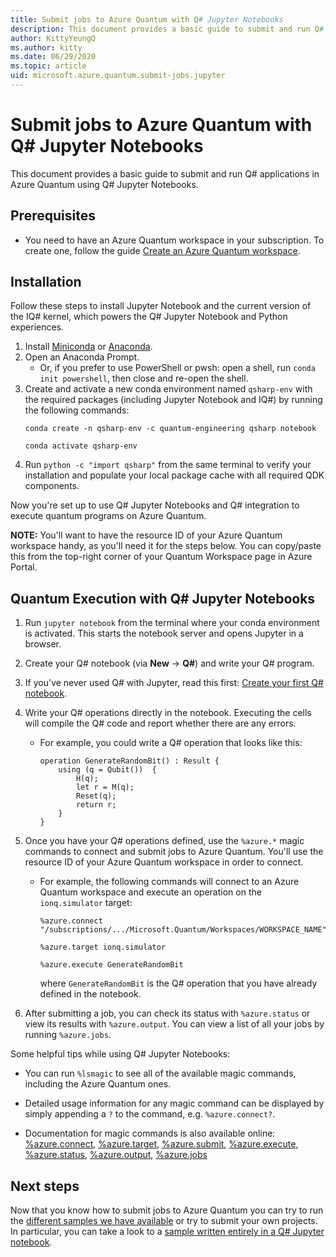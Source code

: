 ```yaml
---
title: Submit jobs to Azure Quantum with Q# Jupyter Notebooks
description: This document provides a basic guide to submit and run Q# applications in Azure Quantum using Q# Jupyter Notebooks.
author: KittyYeungQ
ms.author: kitty
ms.date: 06/29/2020
ms.topic: article
uid: microsoft.azure.quantum.submit-jobs.jupyter
---
```


# Submit jobs to Azure Quantum with Q# Jupyter Notebooks

This document provides a basic guide to submit and run Q# applications in Azure
Quantum using Q# Jupyter Notebooks.

## Prerequisites 

- You need to have an Azure Quantum workspace in your subscription. To create
  one, follow the guide [Create an Azure Quantum
  workspace](xref:microsoft.azure.quantum.workspaces-portal).

## Installation

Follow these steps to install Jupyter Notebook and the current version of the
IQ# kernel, which powers the Q# Jupyter Notebook and Python experiences.

1. Install [Miniconda](https://docs.conda.io/en/latest/miniconda.html) or
   [Anaconda](https://www.anaconda.com/products/individual#Downloads).
1. Open an Anaconda Prompt.
   - Or, if you prefer to use PowerShell or pwsh: open a shell, run `conda init
     powershell`, then close and re-open the shell.
1. Create and activate a new conda environment named `qsharp-env` with the
   required packages (including Jupyter Notebook and IQ#) by running the
   following commands:
    ```
    conda create -n qsharp-env -c quantum-engineering qsharp notebook

    conda activate qsharp-env
    ```
1. Run `python -c "import qsharp"` from the same terminal to verify your
   installation and populate your local package cache with all required QDK
   components.

Now you're set up to use Q# Jupyter Notebooks and Q# integration to
execute quantum programs on Azure Quantum.

**NOTE:** You'll want to have the resource ID of your Azure Quantum workspace
handy, as you'll need it for the steps below. You can copy/paste this from the
top-right corner of your Quantum Workspace page in Azure Portal.

## Quantum Execution with Q# Jupyter Notebooks

1. Run `jupyter notebook` from the terminal where your conda environment is
   activated. This starts the notebook server and opens Jupyter in a browser.
1. Create your Q# notebook (via **New** → **Q#**) and write your Q# program.
1.  If you've never used Q# with Jupyter, read this first: [Create your first Q#
    notebook](xref:microsoft.quantum.install.jupyter).
1. Write your Q# operations directly in the notebook. Executing the cells will
   compile the Q# code and report whether there are any errors. 
    - For example, you could write a Q# operation that looks like this:
        ```
        operation GenerateRandomBit() : Result {
            using (q = Qubit())  {
                H(q);
                let r = M(q);
                Reset(q);
                return r;
            }
        }
        ```
1. Once you have your Q# operations defined, use the `%azure.*` magic commands
   to connect and submit jobs to Azure Quantum. You'll use the resource ID of
   your Azure Quantum workspace in order to connect.

    - For example, the following commands will connect to an Azure Quantum
      workspace and execute an operation on the `ionq.simulator` target:
        ```
        %azure.connect "/subscriptions/.../Microsoft.Quantum/Workspaces/WORKSPACE_NAME"

        %azure.target ionq.simulator

        %azure.execute GenerateRandomBit
        ```
        where `GenerateRandomBit` is the Q# operation that you have already
        defined in the notebook.

1. After submitting a job, you can check its status with `%azure.status` or view
   its results with `%azure.output`. You can view a list of all your jobs by
   running `%azure.jobs`.

Some helpful tips while using Q# Jupyter Notebooks:
- You can run `%lsmagic` to see all of the available magic commands, including
  the Azure Quantum ones.
- Detailed usage information for any magic command can be displayed by simply
  appending a `?` to the command, e.g. `%azure.connect?`.

- Documentation for magic commands is also available online:
  [%azure.connect](https://docs.microsoft.com/qsharp/api/iqsharp-magic/azure.connect),
  [%azure.target](https://docs.microsoft.com/qsharp/api/iqsharp-magic/azure.target),
  [%azure.submit](https://docs.microsoft.com/qsharp/api/iqsharp-magic/azure.submit),
  [%azure.execute](https://docs.microsoft.com/qsharp/api/iqsharp-magic/azure.execute),
  [%azure.status](https://docs.microsoft.com/qsharp/api/iqsharp-magic/azure.status),
  [%azure.output](https://docs.microsoft.com/qsharp/api/iqsharp-magic/azure.output),
  [%azure.jobs](https://docs.microsoft.com/qsharp/api/iqsharp-magic/azure.jobs)

## Next steps

Now that you know how to submit jobs to Azure Quantum you can try to run the
[different samples we have available](../samples) or try to submit your own
projects. In particular, you can take a look to a [sample written entirely in a 
Q# Jupyter notebook](../samples/qsharp/parallel-qrng/ParallelQrng.ipynb).
